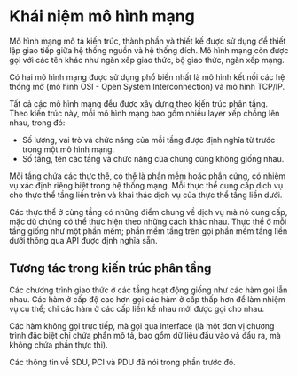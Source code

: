 # Khái niệm mô hình mạng

Mô hình mạng mô tả kiến trúc, thành phần và thiết kế được sử dụng để thiết lập giao tiếp giữa hệ thống nguồn và hệ thống đích. Mô hình mạng còn được gọi với các tên khác như ngăn xếp giao thức, bộ giao thức, ngăn xếp mạng.

Có hai mô hình mạng được sử dụng phổ biến nhất là mô hình kết nối các hệ thống mở (mô hình OSI - Open System Interconnection) và mô hình TCP/IP.

Tất cả các mô hình mạng đều được xây dựng theo kiến trúc phân tầng. Theo kiến trúc này, mỗi mô hình mạng bao gồm nhiều layer xếp chồng lên nhau, trong đó:
- Số lượng, vai trò và chức năng của mỗi tầng được định nghĩa từ trước trong một mô hình mạng.
- Số tầng, tên các tầng và chức năng của chúng cũng không giống nhau.

Mỗi tầng chứa các thực thể, có thể là phần mềm hoặc phần cứng, có nhiệm vụ xác định riêng biệt trong hệ thống mạng. Mỗi thực thể cung cấp dịch vụ cho thực thể tầng liền trên và khai thác dịch vụ của thực thể tầng liền dưới.

Các thực thể ở cùng tầng có những điểm chung về dịch vụ mà nó cung cấp, mặc dù chúng có thể thực hiện theo những cách khác nhau. Thực thể ở mỗi tầng giống như một phần mềm; phần mềm tầng trên gọi phần mềm tầng liền dưới thông qua API được định nghĩa sẵn.

## Tương tác trong kiến trúc phân tầng

Các chương trình giao thức ở các tầng hoạt động giống như các hàm gọi lẫn nhau. Các hàm ở cấp độ cao hơn gọi các hàm ở cấp thấp hơn để làm nhiệm vụ cụ thể; chỉ các hàm ở các cấp liền kề nhau mới được gọi cho nhau.

Các hàm không gọi trực tiếp, mà gọi qua interface (là một đơn vị chương trình đặc biệt chỉ chứa phần mô tả, bao gồm dữ liệu đầu vào và đầu ra, mà không chứa phần thực thi).

Các thông tin về SDU, PCI và PDU đã nói trong phần trước đó.

